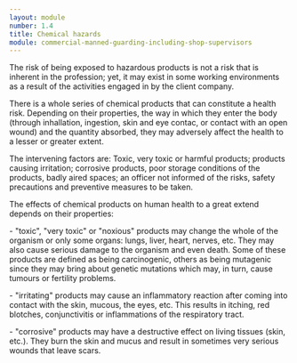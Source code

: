```yaml
---
layout: module
number: 1.4
title: Chemical hazards
module: commercial-manned-guarding-including-shop-supervisors
---
```

The risk of being exposed to hazardous products is not a risk that is inherent
in the profession; yet, it may exist in some working environments as a result
of the activities engaged in by the client company.

There is a whole series of chemical products that can constitute a health
risk. Depending on their properties, the way in which they enter the body
(through inhallation, ingestion, skin and eye contac, or contact with an open
wound) and the quantity absorbed, they may adversely affect the health to a
lesser or greater extent.

The intervening factors are: Toxic, very toxic or harmful products; products
causing irritation; corrosive products, poor storage conditions of the
products, badly aired spaces; an officer not informed of the risks, safety
precautions and preventive measures to be taken.

The effects of chemical products on human health to a great extend depends on
their properties:

\- "toxic", "very toxic" or "noxious" products may change the whole of the
organism or only some organs: lungs, liver, heart, nerves, etc. They may also
cause serious damage to the organism and even death. Some of these products
are defined as being carcinogenic, others as being mutagenic since they may
bring about genetic mutations which may, in turn, cause tumours or fertility
problems.

\- "irritating" products may cause an inflammatory reaction after coming into
contact with the skin, mucous, the eyes, etc. This results in itching, red
blotches, conjunctivitis or inflammations of the respiratory tract.

\- "corrosive" products may have a destructive effect on living tissues (skin,
etc.). They burn the skin and mucus and result in sometimes very serious
wounds that leave scars.


